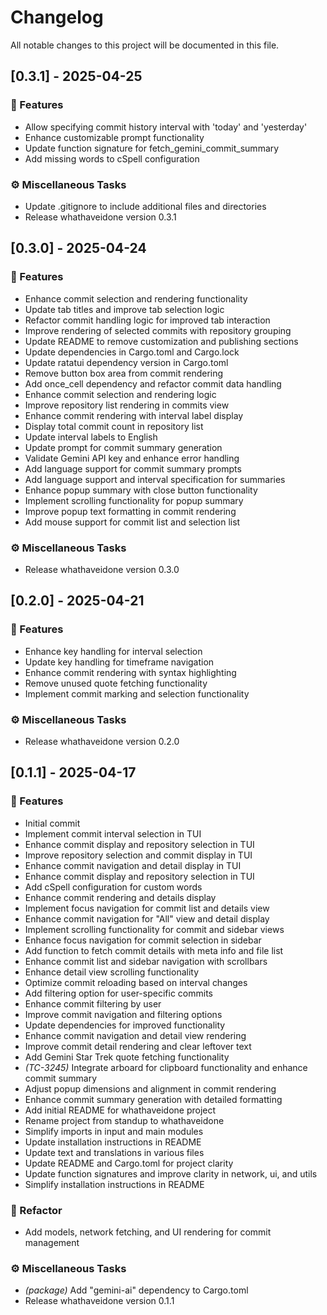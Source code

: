 # Changelog

All notable changes to this project will be documented in this file.

## [0.3.1] - 2025-04-25

### 🚀 Features

- Allow specifying commit history interval with 'today' and 'yesterday'
- Enhance customizable prompt functionality
- Update function signature for fetch_gemini_commit_summary
- Add missing words to cSpell configuration

### ⚙️ Miscellaneous Tasks

- Update .gitignore to include additional files and directories
- Release whathaveidone version 0.3.1

## [0.3.0] - 2025-04-24

### 🚀 Features

- Enhance commit selection and rendering functionality
- Update tab titles and improve tab selection logic
- Refactor commit handling logic for improved tab interaction
- Improve rendering of selected commits with repository grouping
- Update README to remove customization and publishing sections
- Update dependencies in Cargo.toml and Cargo.lock
- Update ratatui dependency version in Cargo.toml
- Remove button box area from commit rendering
- Add once_cell dependency and refactor commit data handling
- Enhance commit selection and rendering logic
- Improve repository list rendering in commits view
- Enhance commit rendering with interval label display
- Display total commit count in repository list
- Update interval labels to English
- Update prompt for commit summary generation
- Validate Gemini API key and enhance error handling
- Add language support for commit summary prompts
- Add language support and interval specification for summaries
- Enhance popup summary with close button functionality
- Implement scrolling functionality for popup summary
- Improve popup text formatting in commit rendering
- Add mouse support for commit list and selection list

### ⚙️ Miscellaneous Tasks

- Release whathaveidone version 0.3.0

## [0.2.0] - 2025-04-21

### 🚀 Features

- Enhance key handling for interval selection
- Update key handling for timeframe navigation
- Enhance commit rendering with syntax highlighting
- Remove unused quote fetching functionality
- Implement commit marking and selection functionality

### ⚙️ Miscellaneous Tasks

- Release whathaveidone version 0.2.0

## [0.1.1] - 2025-04-17

### 🚀 Features

- Initial commit
- Implement commit interval selection in TUI
- Enhance commit display and repository selection in TUI
- Improve repository selection and commit display in TUI
- Enhance commit navigation and detail display in TUI
- Enhance commit display and repository selection in TUI
- Add cSpell configuration for custom words
- Enhance commit rendering and details display
- Implement focus navigation for commit list and details view
- Enhance commit navigation for "All" view and detail display
- Implement scrolling functionality for commit and sidebar views
- Enhance focus navigation for commit selection in sidebar
- Add function to fetch commit details with meta info and file list
- Enhance commit list and sidebar navigation with scrollbars
- Enhance detail view scrolling functionality
- Optimize commit reloading based on interval changes
- Add filtering option for user-specific commits
- Enhance commit filtering by user
- Improve commit navigation and filtering options
- Update dependencies for improved functionality
- Enhance commit navigation and detail view rendering
- Improve commit detail rendering and clear leftover text
- Add Gemini Star Trek quote fetching functionality
- *(TC-3245)* Integrate arboard for clipboard functionality and enhance commit summary
- Adjust popup dimensions and alignment in commit rendering
- Enhance commit summary generation with detailed formatting
- Add initial README for whathaveidone project
- Rename project from standup to whathaveidone
- Simplify imports in input and main modules
- Update installation instructions in README
- Update text and translations in various files
- Update README and Cargo.toml for project clarity
- Update function signatures and improve clarity in network, ui, and utils
- Simplify installation instructions in README

### 🚜 Refactor

- Add models, network fetching, and UI rendering for commit management

### ⚙️ Miscellaneous Tasks

- *(package)* Add "gemini-ai" dependency to Cargo.toml
- Release whathaveidone version 0.1.1

<!-- generated by git-cliff -->
